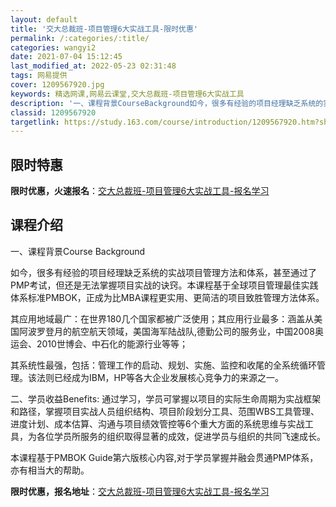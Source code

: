 ```yaml
---
layout: default
title: '交大总裁班-项目管理6大实战工具-限时优惠'
permalink: /:categories/:title/
categories: wangyi2
date: 2021-07-04 15:12:45
last_modified_at: 2022-05-23 02:31:48
tags: 网易提供
cover: 1209567920.jpg
keywords: 精选网课,网易云课堂,交大总裁班-项目管理6大实战工具
description: '一、课程背景CourseBackground如今，很多有经验的项目经理缺乏系统的实战项目管理方法和体系，甚至通过了PMP'
classid: 1209567920
targetlink: https://study.163.com/course/introduction/1209567920.htm?share=1&shareId=1025206652&utm_campaign=share&utm_medium=iphoneShare&utm_source=&utm_u=1025206652
---
```


## 限时特惠

**限时优惠，火速报名**：[交大总裁班-项目管理6大实战工具-报名学习](https://study.163.com/course/introduction/1209567920.htm?share=1&shareId=1025206652&utm_campaign=share&utm_medium=iphoneShare&utm_source=&utm_u=1025206652)

## 课程介绍

一、课程背景Course Background

如今，很多有经验的项目经理缺乏系统的实战项目管理方法和体系，甚至通过了PMP考试，但还是无法掌握项目实战的诀窍。本课程基于全球项目管理最佳实践体系标准PMBOK，正成为比MBA课程更实用、更简洁的项目致胜管理方法体系。

其应用地域最广：在世界180几个国家都被广泛使用；其应用行业最多：涵盖从美国阿波罗登月的航空航天领域，美国海军陆战队,德勤公司的服务业，中国2008奥运会、2010世博会、中石化的能源行业等等；

其系统性最强，包括：管理工作的启动、规划、实施、监控和收尾的全系统循环管理。该法则已经成为IBM，HP等各大企业发展核心竞争力的来源之一。 

二、学员收益Benefits:  通过学习，学员可掌握以项目的实际生命周期为实战框架和路径，掌握项目实战人员组织结构、项目阶段划分工具、范围WBS工具管理、进度计划、成本估算、沟通与项目绩效管控等6个重大方面的系统思维与实战工具，为各位学员所服务的组织取得显著的成效，促进学员与组织的共同飞速成长。

本课程基于PMBOK Guide第六版核心内容,对于学员掌握并融会贯通PMP体系，亦有相当大的帮助。

**限时优惠，报名地址**：[交大总裁班-项目管理6大实战工具-报名学习](https://study.163.com/course/introduction/1209567920.htm?share=1&shareId=1025206652&utm_campaign=share&utm_medium=iphoneShare&utm_source=&utm_u=1025206652)

